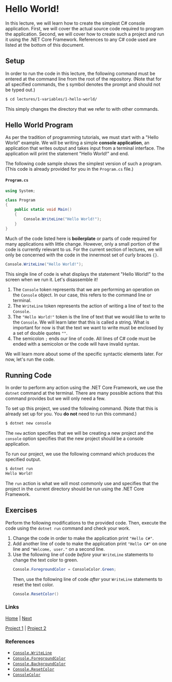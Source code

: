 # Hello World!

In this lecture, we will learn how to create the simplest C# console application. First, we will cover the actual source code required to program the application. Second, we will cover how to create such a project and run it using the .NET Core Framework. References to any C# code used are listed at the bottom of this document.

## Setup

In order to run the code in this lecture, the following command must be entered at the command line from the root of the repository. (Note that for all specified commands, the `$` symbol denotes the prompt and should not be typed out.)

```bash
$ cd lectures/1-variables/1-hello-world/
```

This simply changes the directory that we refer to with other commands.

## Hello World Program

As per the tradition of programming tutorials, we must start with a "Hello World" example. We will be writing a simple **console application**, an application that writes output and takes input from a terminal interface. The application will print the statement "Hello World!" and end.

The following code sample shows the simplest version of such a program. (This code is already provided for you in the `Program.cs` file.)

#### `Program.cs`
```csharp
using System;

class Program
{
    public static void Main()
    {
        Console.WriteLine("Hello World!");
    }
}
```
Much of the code listed here is **boilerplate** or parts of code required for many applications with little change. However, only a small portion of the code is currently relevant to us. For the current section of lectures, we will only be concerned with the code in the innermost set of curly braces `{}`.

```csharp
Console.WriteLine("Hello World!");
```

This single line of code is what displays the statement "Hello World!" to the screen when we run it. Let's disassemble it!

1. The `Console` token represents that we are performing an operation on the `Console` object. In our case, this refers to the command line or terminal.
2. The `WriteLine` token represents the action of writing a line of text to the `Console`.
3. The `"Hello World!"` token is the line of text that we would like to write to the `Console`. We will learn later that this is called a string. What is important for now is that the text we want to write must be enclosed by a set of double quotes `""`.
4. The semicolon `;` ends our line of code. All lines of C# code must be ended with a semicolon or the code will have invalid syntax.

We will learn more about some of the specific syntactic elements later. For now, let's run the code.

## Running Code

In order to perform any action using the .NET Core Framework, we use the `dotnet` command at the terminal. There are many possible actions that this command provides but we will only need a few.

To set up this project, we used the following command. (Note that this is already set up for you. You **do not** need to run this command.)
```bash
$ dotnet new console
```
The `new` action specifies that we will be creating a new project and the `console` option specifies that the new project should be a console application.

To run our project, we use the following command  which produces the specified output.
```bash
$ dotnet run
Hello World!
```
The `run` action is what we will most commonly use and specifies that the project in the current directory should be run using the .NET Core Framework.

## Exercises

Perform the following modifications to the provided code. Then, execute the code using the `dotnet run` command and check your work.

1. Change the code in order to make the application print `"Hello C#"`.
2. Add another line of code to make the application print `"Hello C#"` on one line and `"Welcome, user."` on a second line. 
3. Use the following line of code *before* your `WriteLine` statements to change the text color to green.
    ```csharp
    Console.ForegroundColor = ConsoleColor.Green;
    ```
    Then, use the following line of code *after* your `WriteLine` statements to reset the text color.
    ```csharp
    Console.ResetColor()
    ```

### Links
[Home](../../../readme.md) |
[Next](../2-comments/)

[Project 1](../../../projects/1-rock-paper-scissors/) |
[Project 2](../../../projects/2-octave-calculator/)

### References
- [`Console.WriteLine`](https://docs.microsoft.com/en-us/dotnet/api/system.console.writeline)
- [`Console.ForegroundColor`](https://docs.microsoft.com/en-us/dotnet/api/system.console.foregroundcolor)
- [`Console.BackgroundColor`](https://docs.microsoft.com/en-us/dotnet/api/system.console.backgroundcolor)
- [`Console.ResetColor`](https://docs.microsoft.com/en-us/dotnet/api/system.console.resetcolor)
- [`ConsoleColor`](https://docs.microsoft.com/en-us/dotnet/api/system.consolecolor)